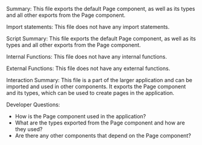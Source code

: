 Summary:
This file exports the default Page component, as well as its types and all other exports from the Page component.

Import statements:
This file does not have any import statements.

Script Summary:
This file exports the default Page component, as well as its types and all other exports from the Page component.

Internal Functions:
This file does not have any internal functions.

External Functions:
This file does not have any external functions.

Interaction Summary:
This file is a part of the larger application and can be imported and used in other components. It exports the Page component and its types, which can be used to create pages in the application.

Developer Questions:
- How is the Page component used in the application?
- What are the types exported from the Page component and how are they used?
- Are there any other components that depend on the Page component?